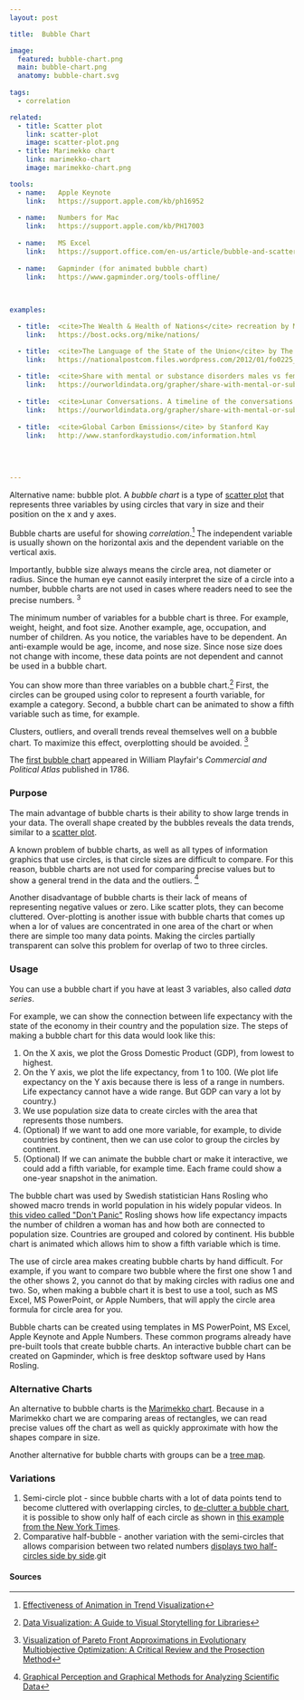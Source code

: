 ```yaml
---
layout: post

title:  Bubble Chart

image:
  featured: bubble-chart.png
  main: bubble-chart.png
  anatomy: bubble-chart.svg
  
tags:
  - correlation

related:
  - title: Scatter plot
    link: scatter-plot
    image: scatter-plot.png
  - title: Marimekko chart
    link: marimekko-chart
    image: marimekko-chart.png

tools:
  - name:   Apple Keynote
    link:   https://support.apple.com/kb/ph16952
 
  - name:   Numbers for Mac
    link:   https://support.apple.com/kb/PH17003
 
  - name:   MS Excel
    link:   https://support.office.com/en-us/article/bubble-and-scatter-charts-in-power-view-bae4a433-afae-46eb-9a28-2fe09abb2a8d
    
  - name:   Gapminder (for animated bubble chart)
    link:   https://www.gapminder.org/tools-offline/
    
  

examples:

  - title:  <cite>The Wealth & Health of Nations</cite> recreation by Mike Bostock of the Hans Rosling original chart
    link:   https://bost.ocks.org/mike/nations/

  - title:  <cite>The Language of the State of the Union</cite> by The National Post graphics team
    link:   https://nationalpostcom.files.wordpress.com/2012/01/fo0225_stateoftheunion-2.pdf
 
  - title:  <cite>Share with mental or substance disorders males vs females</cite> by Our World In Data
    link:   https://ourworldindata.org/grapher/share-with-mental-or-substance-disorders-males-vs-females
    
  - title:  <cite>Lunar Conversations. A timeline of the conversations between Earth and the spacecraft of the Apollo 11 mission from liftoff to splashdown.</cite> by Nicholas Rougeux
    link:   https://ourworldindata.org/grapher/share-with-mental-or-substance-disorders-males-vs-females
    
  - title:  <cite>Global Carbon Emissions</cite> by Stanford Kay
    link:   http://www.stanfordkaystudio.com/information.html
    
    
    
     
---
```


Alternative name: bubble plot. A <dfn>bubble chart</dfn> is a type of [scatter plot](/scatter-plot) that represents three variables by using circles that vary in size and their position on the x and y axes. 

<!--more-->

Bubble charts are useful for showing *correlation*.[^1] The independent variable is usually shown on the horizontal axis and the dependent variable on the vertical axis.

Importantly, bubble size always means the circle area, not diameter or radius. Since the human eye cannot easily interpret the size of a circle into a number, bubble charts are not used in cases where readers need to see the precise numbers. <sup>3</sup>

The minimum number of variables for a bubble chart is three. For example, weight, height, and foot size. Another example, age, occupation, and number of children. As you notice, the variables have to be dependent. An anti-example would be age, income, and nose size. Since nose size does not change with income, these data points are not dependent and cannot be used in a bubble chart.

You can show more than three variables on a bubble chart.[^2] First, the circles can be grouped using color to represent a fourth variable, for example a category. Second, a bubble chart can be animated to show a fifth variable such as time, for example.

Clusters, outliers, and overall trends reveal themselves well on a bubble chart. To maximize this effect, overplotting should be avoided. [^3]

The [first bubble chart](https://en.wikipedia.org/wiki/Pie_chart#/media/File:Playfair_piecharts.jpg) appeared in William Playfair's <cite>Commercial and Political Atlas</cite> published in 1786.


### Purpose
The main advantage of bubble charts is their ability to show large trends in your data. The overall shape created by the bubbles reveals the data trends, similar to a [scatter plot](/scatter-plot).

A known problem of bubble charts, as well as all types of information graphics that use circles, is that circle sizes are difficult to compare. For this reason, bubble charts are not used for comparing precise values but to show a general trend in the data and the outliers. [^4]

Another disadvantage of bubble charts is their lack of means of representing negative values or zero. Like scatter plots, they can become cluttered. Over-plotting is another issue with bubble charts that comes up when a lor of values are concentrated in one area of the chart or when there are simple too many data points. Making the circles partially transparent can solve this problem for overlap of two to three circles.

### Usage
You can use a bubble chart if you have at least 3 variables, also called *data series*. 

For example, we can show the connection between life expectancy with the state of the economy in their country and the population size. The steps of making a bubble chart for this data would look like this:


1. On the X axis, we plot the Gross Domestic Product (GDP), from lowest to highest. 
2. On the Y axis, we plot the life expectancy, from 1 to 100. (We plot life expectancy on the Y axis because there is less of a range in numbers. Life expectancy cannot have a wide range. But GDP can vary a lot by country.) 
3. We use population size data to create circles with the area that represents those numbers.
4. (Optional) If we want to add one more variable, for example, to divide countries by continent, then we can use color to group the circles by continent.
5. (Optional) If we can animate the bubble chart or make it interactive, we could add a fifth variable, for example time. Each frame could show a one-year snapshot in the animation.

The bubble chart was used by Swedish statistician Hans Rosling who showed macro trends in world population in his widely popular videos. In [this video called "Don't Panic"](https://youtu.be/FACK2knC08E?t=452) Rosling shows how life expectancy impacts the number of children a woman has and how both are connected to population size. Countries are grouped and colored  by continent. His bubble chart is animated which allows him to show a fifth variable which is time.

The use of circle area makes creating bubble charts by hand difficult. For example, if you want to compare two bubble where the first one show 1 and the other shows 2, you cannot do that by making circles with radius one and two. So, when making a bubble chart it is best to use a tool, such as MS Excel, MS PowerPoint, or Apple Numbers, that will apply the circle area formula for circle area for you.

Bubble charts can be created using templates in MS PowerPoint, MS Excel, Apple Keynote and Apple Numbers. These common programs already have pre-built tools that create bubble charts. 
An interactive bubble chart can be created on Gapminder, which is free desktop software used by Hans Rosling.


### Alternative Charts

An alternative to bubble charts is the [Marimekko chart](marimekko-chart). Because in a Marimekko chart we are comparing areas of rectangles, we can read precise values off the chart as well as quickly approximate with how the shapes compare in size.

Another alternative for bubble charts with groups can be a [tree map](tree-map).


### Variations

1. Semi-circle plot - since bubble charts with a lot of data points tend to become cluttered with overlapping circles, to [de-clutter a bubble chart](https://flowingdata.com/2017/10/26/how-to-make-a-semicircle-plot-in-r/), it is possible to show only half of each circle as shown in [this example from the New York Times](https://www.nytimes.com/interactive/2017/09/01/upshot/cost-of-hurricane-harvey-only-one-storm-comes-close.html?smid=tw-share&_r=0).
2. Comparative half-bubble - another variation with the semi-circles that allows comparision between two related numbers [displays two half-circles side by side](https://www.informationisbeautifulawards.com/showcase/604-the-analytical-tourism-map-of-piedmont).git 

#### Sources

[^1]: [Effectiveness of Animation in Trend Visualization](https://www.cc.gatech.edu/~stasko/papers/infovis08-anim.pdf)

[^2]: [Data Visualization: A Guide to Visual Storytelling for Libraries](https://books.google.com/books?id=wxrMDAAAQBAJ)

[^3]: [Visualization of Pareto Front Approximations in Evolutionary Multiobjective Optimization: A Critical Review and the Prosection Method](https://dis.ijs.si/tea/Publications/Tusar14tevc.pdf)

[^4]: [Graphical Perception and Graphical Methods for Analyzing Scientific Data](http://snoid.sv.vt.edu/~npolys/projects/safas/1695272.pdf)

